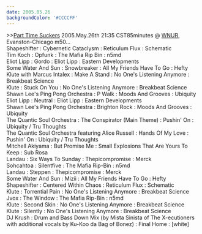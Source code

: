```yaml
---
date: 2005.05.26
backgroundColor: '#CCCCFF'
---
```


\>>[Part Time Suckers](http://www.parttimesuckers.com/) 2005.May.26th 21:35 CST85minutes @ [WNUR](http://www.wnur.org/), Evanston-Chicago m50...  
Shapeshifter : Cybernetic Cataclysm : Reticulum Flux : Schematic  
Tim Koch : Opfunk : The Mafia Rip Bin : n5md  
Eliot Lipp : Gordo : Eliot Lipp : Eastern Developments  
Some Water And Sun : Snowbreaker : All My Friends Have To Go : Hefty  
Klute with Marcus Intalex : Make A Stand : No One's Listening Anymore : Breakbeat Science  
Klute : Stuck On You : No One's Listening Anymore : Breakbeat Science  
Shawn Lee's Ping Pong Orchestra : P Walk : Moods And Grooves : Ubiquity  
Eliot Lipp : Neutral : Eliot Lipp : Eastern Developments  
Shawn Lee's Ping Pong Orchestra : Brighton Rock : Moods And Grooves : Ubiquity  
The Quantic Soul Orchestra : The Conspirator (Main Theme) : Pushin' On : Ubiquity / Tru Thoughts  
The Quantic Soul Orchestra featuring Alice Russell : Hands Of My Love : Pushin' On : Ubiquity / Tru Thoughts  
Mitchell Akiyama : But Promise Me : Small Explosions That Are Yours To Keep : Sub Rosa  
Landau : Six Ways To Sunday : Thepicompromise : Merck  
Sohcahtoa : Silentfive : The Mafia Rip-Bin : n5md  
Landau : Steppen : Thepicompromise : Merck  
Some Water And Sun : Mizii : All My Friends Have To Go : Hefty  
Shapeshifter : Centered Within Chaos : Reticulum Flux : Schematic  
Klute : Torrential Pain : No One's Listening Anymore : Breakbeat Science  
Jvox : The Window : The Mafia Rip-Bin : n5md  
Klute : Second Skin : No One's Listening Anymore : Breakbeat Science  
Klute : Silently : No One's Listening Anymore : Breakbeat Science  
DJ Krush : Drum and Bass Down Mix (by Mista Sinista of The X-ecutioners with additional vocals by Ku-Koo da Bag of Bonez) : Final Home : \[white\]